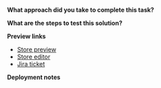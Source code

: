 [//]: # (Developers to use when completing a task and re-assigning to a growth manager - try to be as clear and thorough as possible. Ensure a developer check has been completed before sending over to Growth Manager)

**What approach did you take to complete this task?**

[//]: # (Instructions on how the work has been completed)

**What are the steps to test this solution?**

[//]: # (Instructions on how the Growth Manager or Client can test this. Such as theme settings, metafields etc.)

**Preview links**

[//]: # (Please include a link to a demo store that includes preconfigured sections and settings to allow reviewers to easily test the features you are working on.)
[//]: # (Extension: https://chrome.google.com/webstore/detail/shopify-theme-helper/palnodkhbhhnaoecdfbifdfpibklccdk)

- [Store preview](https://XXXXXXXXXX.myshopify.com/?preview_theme_id=XXXXXXXXXX)
- [Store editor](https://XXXXXXXXXX.myshopify.com/admin/themes/XXXXXXXXXX/editor)
- [Jira ticket](https://bravetheskies.atlassian.net/browse/XXXXXXXXXX-XX)

**Deployment notes**

[//]: # (Include any notes on extra steps required when deploying.)
